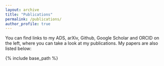 ```yaml
---
layout: archive
title: "Publications"
permalink: /publications/
author_profile: true
---
```

You can find links to my ADS, arXiv, Github, Google Scholar and ORCID on the left, where you can take a look at my publications. My papers are also listed below:

<script src="https://github.com/AlexLaroche7/AlexLaroche7.github.io/blob/master/files/papers.bib"></script>
{% include base_path %}


